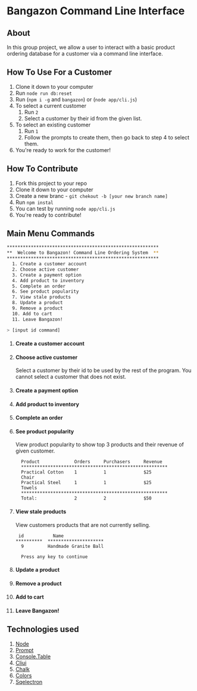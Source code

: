 # Bangazon Command Line Interface

## About
In this group project,  we allow a user to interact with a basic product ordering database for a customer via a command line interface.

## How To Use For a Customer
1. Clone it down to your computer
1. Run `node run db:reset`
1. Run (`npm i -g` and `bangazon`) or (`node app/cli.js`)
1. To select a current customer
     1. Run `2`
     1. Select a customer by their id from the given list.
1. To select an existing customer
     1. Run `1`
     1. Follow the prompts to create them, then go back to step 4 to select them.
1. You're ready to work for the customer!
## How To Contribute
1. Fork this project to your repo
1. Clone it down to your computer
1. Create a new branc -  `git chekout -b [your new branch name]`
1. Run `npm instal`
1. You can test by running `node app/cli.js`
1. You're ready to contribute!


## Main Menu Commands
```bash
*********************************************************
**  Welcome to Bangazon! Command Line Ordering System  **
*********************************************************
  1. Create a customer account
  2. Choose active customer
  3. Create a payment option
  4. Add product to inventory
  5. Complete an order
  6. See product popularity
  7. View stale products
  8. Update a product
  9. Remove a product
  10. Add to cart
  11. Leave Bangazon!

> [input id command]
```
  1. #### Create a customer account
  1. #### Choose active customer

       Select a customer by their id to be used by the rest of the program.  You cannot select a customer that does not exist.
  
  1. #### Create a payment option
  1. #### Add product to inventory
  1. #### Complete an order
  1. #### See product popularity
       View product popularity to show top 3 products and their revenue of given customer.
     ```
       Product             Orders     Purchasers     Revenue
       *******************************************************
       Practical Cotton    1          1              $25
       Chair
       Practical Steel     1          1              $25
       Towels
       *******************************************************
       Total:              2          2              $50
     ```
  1. #### View stale products
       View customers products that are not currently selling.
        ```
         id           Name
        **********  *********************
          9         Handmade Granite Ball

          Press any key to continue
        ```
  1. #### Update a product
  1. #### Remove a product
  1. #### Add to cart
  1. #### Leave Bangazon!

## Technologies used
1. [Node](https://nodejs.org/en/)
1. [Prompt](https://www.npmjs.com/package/prompt)
1. [Console.Table](https://www.npmjs.com/package/console.table)
1. [Cliui](https://www.npmjs.com/package/cliui)
1. [Chalk](https://www.npmjs.com/package/chalk)
1. [Colors](https://www.npmjs.com/package/colors)
1. [Sqelectron](https://sqlectron.github.io/)